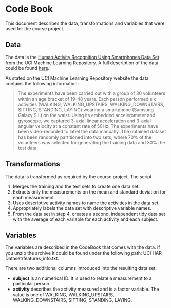# Code Book

This document describes the data, transformations and variables that were used for the course project.

## Data

The data is the [Human Activity Recognition Using Smartphones Data Set](https://d396qusza40orc.cloudfront.net/getdata%2Fprojectfiles%2FUCI%20HAR%20Dataset.zip) from the UCI Machine Learning Repository. A full description of the data could be found [here](http://archive.ics.uci.edu/ml/datasets/Human+Activity+Recognition+Using+Smartphones).

As stated on the UCI Machine Learning Repository website the data contains the following information:

> The experiments have been carried out with a group of 30 volunteers within an age bracket of 19-48 years. Each person performed six activities (WALKING, WALKING_UPSTAIRS, WALKING_DOWNSTAIRS, SITTING, STANDING, LAYING) wearing a smartphone (Samsung Galaxy S II) on the waist. Using its embedded accelerometer and gyroscope, we captured 3-axial linear acceleration and 3-axial angular velocity at a constant rate of 50Hz. The experiments have been video-recorded to label the data manually. The obtained dataset has been randomly partitioned into two sets, where 70% of the volunteers was selected for generating the training data and 30% the test data. 

## Transformations

The data is transformed as required by the course project. The script

1. Merges the training and the test sets to create one data set.
2. Extracts only the measurements on the mean and standard deviation for each measurement.
3. Uses descriptive activity names to name the activities in the data set.
4. Appropriately labels the data set with descriptive variable names.
5. From the data set in step 4, creates a second, independent tidy data set with the average of each variable for each activity and each subject.

## Variables 

The variables are described in the CodeBook that comes with the data. If you unzip the archive it could be found under the following path: UCI HAR Dataset/features_info.txt. 

There are two additional columns introduced into the resulting data set.

* __subject__ is an numerical ID. It is used to relate a measurement to a particular person.
* __activity__ describes the activity measured and is a factor variable. The value is one of WALKING, WALKING_UPSTAIRS, WALKING_DOWNSTAIRS, SITTING, STANDING, LAYING.